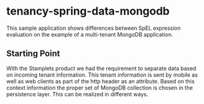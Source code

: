 # tenancy-spring-data-mongodb

This sample application shows differences between SpEL expression evaluation on the example of a multi-tenant MongoDB application.

## Starting Point

With the Stamplets product we had the requirement to separate data based on incoming tenant information. This tenant information is sent
by mobile as well as web clients as part of the http header as an attribute. Based on this context information the proper set of MongoDB
collection is chosen in the persistence layer. This can be realized in different ways.

